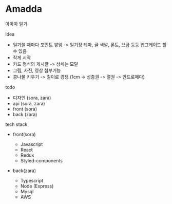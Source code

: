 # Amadda
아마따 일기

idea
- 일기쓸 때마다 포인트 쌓임 -> 일기장 테마, 글 색깔, 폰트, 브금 등등 업그레이드 할 수 있음
- 작게 시작
- 카드 형식의 게시글 -> 상세는 모달
- 그림, 사진, 영상 첨부기능
- 콩나물 키우기 -> 길이로 경쟁 (1cm -> 성층권 -> 열권 -> 안드로메다)

todo
- 디자인 (sora, zara)
- api (sora, zara)
- front (sora)
- back (zara)

tech stack
- front(sora)
  - Javascript
  - React
  - Redux
  - Styled-components

- back(zara)
  - Typescript
  - Node (Express)
  - Mysql
  - AWS
